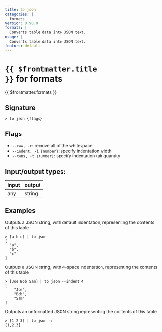 ```yaml
---
title: to json
categories: |
  formats
version: 0.90.0
formats: |
  Converts table data into JSON text.
usage: |
  Converts table data into JSON text.
feature: default
---
```


<!-- This file is automatically generated. Please edit the command in https://github.com/nushell/nushell instead. -->

# <code>{{ $frontmatter.title }}</code> for formats

<div class='command-title'>{{ $frontmatter.formats }}</div>

## Signature

`> to json {flags} `

## Flags

- `--raw, -r`: remove all of the whitespace
- `--indent, -i {number}`: specify indentation width
- `--tabs, -t {number}`: specify indentation tab quantity

## Input/output types:

| input | output |
| ----- | ------ |
| any   | string |

## Examples

Outputs a JSON string, with default indentation, representing the contents of this table

```nu
> [a b c] | to json
[
  "a",
  "b",
  "c"
]
```

Outputs a JSON string, with 4-space indentation, representing the contents of this table

```nu
> [Joe Bob Sam] | to json --indent 4
[
    "Joe",
    "Bob",
    "Sam"
]
```

Outputs an unformatted JSON string representing the contents of this table

```nu
> [1 2 3] | to json -r
[1,2,3]
```
